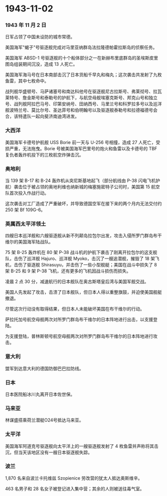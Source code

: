 # 1943-11-02

### 1943 年 11 月 2 日

日军占领了中国未设防的城市常德。

美国海军"蝎子"号驱逐舰完成对马里亚纳群岛法拉隆德帕霍拉斯岛的侦察任务。

美国海军 ABSD-1
号驱逐舰的十个船体部分之一在新赫布里底群岛的圣埃斯皮里图岛组装期间沉没，造成
13 人死亡。

美国海军海马号在日本南部击沉了日本货船千早丸和梅丸；这次袭击共发射了九枚鱼雷，其中七枚命中。

战列舰华盛顿号、马萨诸塞号和南达科他号在驱逐舰尼古拉斯号、弗莱彻号、拉瓦莱特号、詹金斯号和泰勒号的护航下，与航空母舰埃塞克斯号、邦克山号和独立号、战列舰阿拉巴马号、印第安纳号、田纳西号、马里兰号和科罗拉多号以及巡洋舰波特兰号、莫比尔号、圣达菲号和伯明翰号以及驱逐舰泰勒号和拉德福德号会合，该特遣队一起向斐济南迪湾进发。

### 大西洋

美国海军卡德号护航舰 USS Borie 前一天与 U-256 号相撞，造成 27
人死亡，受损严重，无法拖曳。Borie
号被美国海军巴里号的炮火和鱼雷以及卡德号的 TBF
复仇者轰炸机投下的三枚航空炸弹击沉。

### 奥地利

当 139 架 B-17 和 B-24 轰炸机从突尼斯基地起飞（部分航线由 P-38
闪电飞机护航）袭击位于被占领的奥地利维也纳新城的梅塞施密特子公司时，美国第
15 航空队首次投入作战行动。

这次袭击对工厂造成了严重破坏，并导致德国空军在接下来的两个月内无法交付约
250 架 Bf 109G-6。

### 英属西太平洋领土

四艘日本巡洋舰和六艘驱逐舰从新不列颠岛拉包尔出发，攻击入侵所罗门群岛布干维尔的美国海军陆战队。

75 架 B-25 轰炸机在 80 架 P-38
战斗机的护航下袭击了刚离开拉包尔的这支舰队，击伤了巡洋舰 Hajuro、巡洋舰
Myoko，击沉了一艘追潜舰，摧毁了 18 架飞机，击伤了驱逐舰
Shirasuyu，并击伤了一些小型舰艇；美国在战斗中损失了 8 架 B-25 和 9 架
P-38 飞机，还有更多的飞机因战斗损伤而损失。

凌晨 2 点 30 分，减速航行的日本舰队在奥古斯塔皇后湾与美国军舰交战。

美国人先发起了攻击，击溃了日本舰队，但日本人得以重整旗鼓，并迫使美国舰艇撤退。

尽管这次行动没有取得结果，但日本人未能破坏美国在布干维尔的行动。

萨拉托加号航空母舰两次对所罗门群岛布干维尔的日本阵地进行出击，以支援登陆。

为支援登陆，普林斯顿号航空母舰两次对所罗门群岛布干维尔的日本阵地进行攻击。

### 意大利

盟军到达意大利的德国防御巴巴拉防线。

### 日本

日本医院船冰川丸离开日本佐世保。

### 马来亚

林谋盛搭乘荷兰潜艇O24号抵达马来亚。

### 太平洋

美国海军阿道克号驱逐舰向太平洋上的一艘驱逐舰发射了 4
枚鱼雷并声称将其击沉，但当天该地区没有一艘日本驱逐舰失踪。

### 波兰

1,870 名来自波兰卡托维兹 Szopienice 劳改营的犹太人抵达奥斯维辛。

463 名男子和 28 名女子被登记进入集中营；其余的人则被送往毒气室。